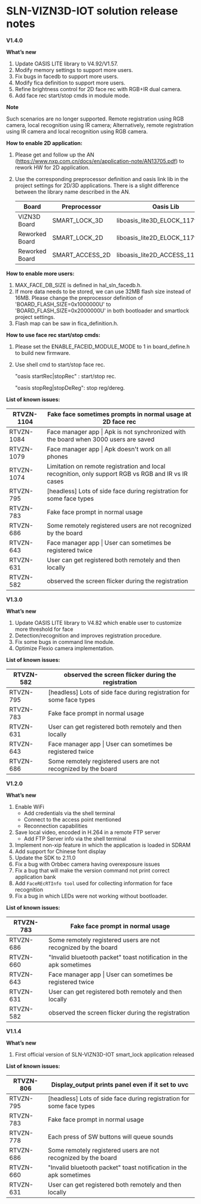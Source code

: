 # SLN-VIZN3D-IOT solution release notes

**V1.4.0**

**What’s new**

1. Update OASIS LITE library to V4.92/V1.57.
2. Modify memory settings to support more users.
3. Fix bugs in facedb to support more users.
4. Modify fica definition to support more users.
5. Refine brightness control for 2D face rec with RGB+IR dual camera.
6. Add face rec start/stop cmds in module mode.

**Note**

Such scenarios are no longer supported.
Remote registration using RGB camera, local recognition using IR camera; Alternatively, remote registration using IR camera and local recognition using RGB camera.

**How to enable 2D application:**

1. Please get and follow up the AN (https://www.nxp.com.cn/docs/en/application-note/AN13705.pdf) to rework HW for 2D application.
2. Use the corresponding preprocessor definition and oasis link lib in the project settings for 2D/3D applications. 
   There is a slight difference between the library name described in the AN.

   | Board          | Preprocessor    | Oasis Lib         |
   | -------------  | -------------   | ------------------------------------------------------- |
   | VIZN3D Board   | SMART_LOCK_3D   | liboasis_lite3D_ELOCK_117f_ae.a |
   | Reworked Board | SMART_LOCK_2D   | liboasis_lite2D_ELOCK_117f_ae.a |
   | Reworked Board | SMART_ACCESS_2D | liboasis_lite2D_ACCESS_117f_ae.a |


**How to enable more users:**

1. MAX_FACE_DB_SIZE is defined in hal_sln_facedb.h.
2. If more data needs to be stored, we can use 32MB flash size instead of 16MB.
   Please change the preprocessor definition of 'BOARD_FLASH_SIZE=0x1000000U' to
   'BOARD_FLASH_SIZE=0x2000000U' in both bootloader and smartlock project settings.
3. Flash map can be saw in fica_definition.h.

**How to use face rec start/stop cmds:**

1. Please set the ENABLE_FACEID_MODULE_MODE to 1 in board_define.h to build new firmware.
2. Use shell cmd to start/stop face rec.

   "oasis startRec|stopRec" : start/stop rec.

   "oasis stopReg|stopDeReg": stop reg/dereg.

**List of known issues:**

| RTVZN-1104  | Fake face sometimes prompts in normal usage at 2D face rec                                          |
|-------------|-----------------------------------------------------------------------------------------------------|
| RTVZN-1084  | Face manager app \| Apk is not synchronized with the board when 3000 users are saved                |
| RTVZN-1079  | Face manager app \| Apk doesn't work on all phones                                                  |
| RTVZN-1074  | Limitation on remote registration and local recognition, only support RGB vs RGB and IR vs IR cases |
| RTVZN-795   | [headless]  Lots of side face during registration for some face types |
| RTVZN-783   | Fake face  prompt in normal usage                            |
| RTVZN-686   | Some  remotely registered users are not recognized by the board |
| RTVZN-643   | Face  manager app \| User can sometimes be registered twice  |
| RTVZN-631   | User can  get registered both remotely and then locally      |
| RTVZN-582   | observed  the screen flicker during the registration         |

**V1.3.0**

**What’s new**

1. Update OASIS LITE library to V4.82 which enable user to customize more threshold for face
2. Detection/recognition and improves registration procedure.
3. Fix some bugs in command line module.
4. Optimize Flexio camera implementation.

**List of known issues:**

| RTVZN-582 | observed  the screen flicker during the registration         |
| --------- | ------------------------------------------------------------ |
| RTVZN-795 | [headless]  Lots of side face during registration for some face types |
| RTVZN-783 | Fake face  prompt in normal usage                            |
| RTVZN-631 | User can  get registered both remotely and then locally      |
| RTVZN-643 | Face  manager app \| User can sometimes be registered twice  |
| RTVZN-686 | Some  remotely registered users are not recognized by the board   |



**V1.2.0**

**What’s new**

1. Enable WiFi
   * Add credentials via the shell terminal
   * Connect to the access point mentioned
   * Reconnection capabilities
2. Save local video, encoded in H.264 in a remote FTP server
   * Add FTP Server info via the shell terminal
3. Implement non-xip feature in which the application is loaded in SDRAM
4. Add support for Chinese font display
5. Update the SDK to 2.11.0
6. Fix a bug with Orbbec camera having overexposure issues
7. Fix a bug that will make the version command not print correct application bank
8. Add `FaceREcRTInfo tool` used for collecting information for face recognition
9. Fix a bug in which LEDs were not working without bootloader.

**List of known issues:**

| RTVZN-783 | Fake face  prompt in normal usage                            |
| --------- | ------------------------------------------------------------ |
| RTVZN-686 | Some  remotely registered users are not recognized by the board |
| RTVZN-660 | "Invalid  bluetooth packet" toast notification in the apk sometimes |
| RTVZN-643 | Face  manager app \| User can sometimes be registered twice  |
| RTVZN-631 | User can  get registered both remotely and then locally      |
| RTVZN-582 | observed  the screen flicker during the registration         |



**V1.1.4**

**What’s new**

1. First official version of SLN-VIZN3D-IOT smart_lock application released

**List of known issues:**

| RTVZN-806 | Display_output  prints panel even if it set to uvc           |
| --------- | ------------------------------------------------------------ |
| RTVZN-795 | [headless]  Lots of side face during registration for some face types |
| RTVZN-783 | Fake face  prompt in normal usage                            |
| RTVZN-778 | Each press  of SW buttons will queue sounds                  |
| RTVZN-686 | Some  remotely registered users are not recognized by the board |
| RTVZN-660 | "Invalid  bluetooth packet" toast notification in the apk sometimes |
| RTVZN-631 | User can  get registered both remotely and then locally      |



